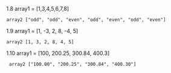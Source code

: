 1.8 array1 = [1,3,4,5,6,7,8]

    array2 ["odd", "odd", "even", "odd", "even", "odd", "even"]


1.9 array1 = [1, -3, 2, 8, -4, 5]

    array2 [1, 3, 2, 8, 4, 5]
    

1.10 array1 = [100, 200.25, 300.84, 400.3]

     array2 ["100.00", "200.25", "300.84", "400.30"]
